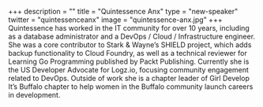 +++
description = ""
title = "Quintessence Anx"
type = "new-speaker"
twitter = "quintessenceanx"
image = "quintessence-anx.jpg"
+++
Quintessence has worked in the IT community for over 10 years, including as a database administrator and a DevOps / Cloud / Infrastructure engineer. She was a core contributor to Stark & Wayne’s SHIELD project, which adds backup functionality to Cloud Foundry, as well as a technical reviewer for Learning Go Programming published by Packt Publishing. Currently she is the US Developer Advocate for Logz.io, focusing community engagement related to DevOps. Outside of work she is a chapter leader of Girl Develop It’s Buffalo chapter to help women in the Buffalo community launch careers in development.
